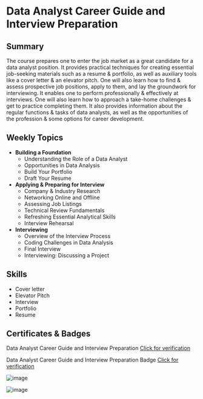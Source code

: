 # Data Analyst Career Guide and Interview Preparation

## Summary

The course prepares one to enter the job market as a great candidate for a data analyst position. It provides practical techniques for creating essential job-seeking materials such as a resume & portfolio, as well as auxiliary tools like a cover letter & an elevator pitch. One will also learn how to find & assess prospective job positions, apply to them, and lay the groundwork for interviewing. It enables one to perform professionally & effectively at interviews. One will also learn how to approach a take-home challenges & get to practice completing them. It also provides information about the regular functions & tasks of data analysts, as well as the opportunities of the profession & some options for career development.

## Weekly Topics

* **Building a Foundation**
  * Understanding the Role of a Data Analyst
  * Opportunities in Data Analysis
  * Build Your Portfolio
  * Draft Your Resume 
* **Applying & Preparing for Interview**
  * Company & Industry Research
  * Networking Online and Offline
  * Assessing Job Listings
  * Technical Review Fundamentals
  * Refreshing Essential Analytical Skills
  * Interview Rehearsal
* **Interviewing**
  * Overview of the Interview Process
  * Coding Challenges in Data Analysis
  * Final Interview
  * Interviewing: Discussing a Project
 
## Skills

* Cover letter
* Elevator Pitch
* Interview
* Portfolio
* Resume

## Certificates & Badges

Data Analyst Career Guide and Interview Preparation [Click for verification](https://coursera.org/verify/0144UOVHPQKG)<br>

Data Analyst Career Guide and Interview Preparation Badge [Click for verification](https://www.credly.com/badges/d2b3307b-8cbe-4450-812f-7c97fc7843ce/public_url)<br>

![image](https://github.com/user-attachments/assets/fc91b3c2-9885-48c7-9cc1-8a9404bc1d4a)

![image](https://github.com/user-attachments/assets/5f7e9530-9cc8-4163-aba1-1246caca34fc)


